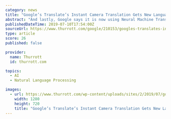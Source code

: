 ```yaml
---
category: news
title: "Google’s Translate’s Instant Camera Translation Gets New Languages, Improved Features"
abstract: "And lastly, Google says it is now using Neural Machine Translation for the instant camera translation feature which allows for improved accuracy in translations, reducing errors by 55-85%. The feature works even when your phone isn’t connected to the ..."
publishedDateTime: 2019-07-10T17:54:00Z
sourceUrl: https://www.thurrott.com/google/210153/googles-translates-instant-camera-translation-gets-new-languages-improved-features
type: article
score: 26
published: false

provider:
  name: Thurrott
  id: thurrott.com

topics:
  - AI
  - Natural Language Processing

images:
  - url: https://www.thurrott.com/wp-content/uploads/sites/2/2019/07/google-translate-cam.jpg
    width: 1280
    height: 720
    title: "Google’s Translate’s Instant Camera Translation Gets New Languages, Improved Features"
---
```

